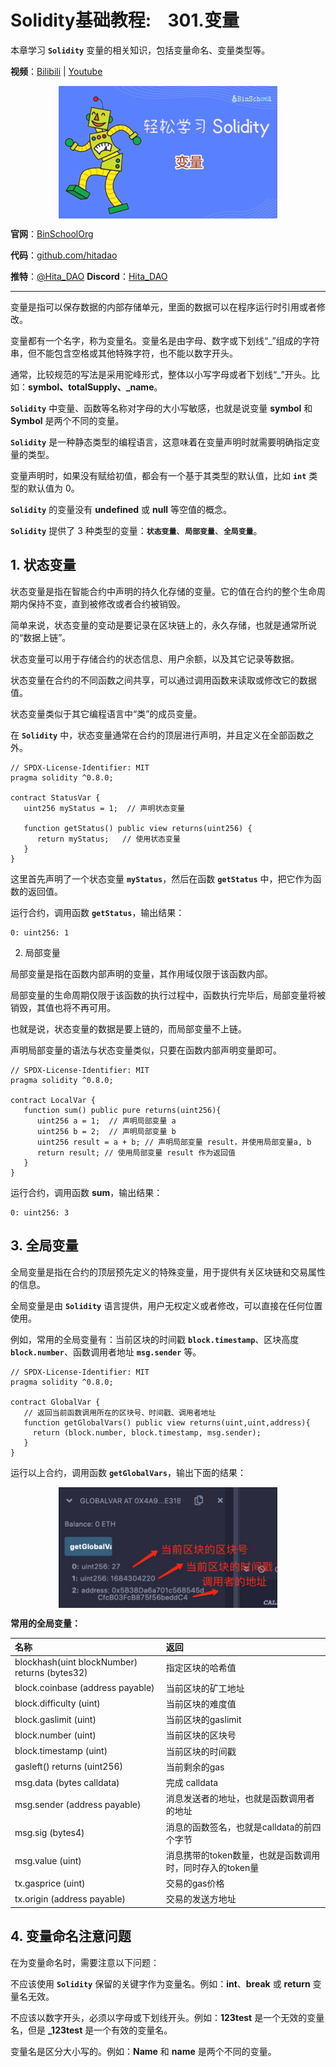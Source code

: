 # Solidity基础教程:&nbsp;&nbsp;&nbsp;&nbsp;301.变量 

本章学习 **`Solidity`** 变量的相关知识，包括变量命名、变量类型等。

**视频**：[Bilibili](https://www.bilibili.com/video/BV1jV411L7u2)  |  [Youtube](https://youtu.be/TkPPYdqVFlM)

<p align="center"><img src="./img/solidity-basic-v12.png" align="middle" /></p>

**官网**：[BinSchoolOrg](https://binschool.org)

**代码**：[github.com/hitadao](https://github.com/hitadao)

**推特**：[@Hita_DAO](https://x.com/hita_dao)    **Discord**：[Hita_DAO](https://discord.gg/dzWY3QYGrx)

-----
变量是指可以保存数据的内部存储单元，里面的数据可以在程序运行时引用或者修改。

变量都有一个名字，称为变量名。变量名是由字母、数字或下划线“_”组成的字符串，但不能包含空格或其他特殊字符，也不能以数字开头。

通常，比较规范的写法是采用驼峰形式，整体以小写字母或者下划线“_”开头。比如：**symbol、totalSupply、_name**。

**`Solidity`** 中变量、函数等名称对字母的大小写敏感，也就是说变量 **symbol** 和 **Symbol** 是两个不同的变量。

**`Solidity`** 是一种静态类型的编程语言，这意味着在变量声明时就需要明确指定变量的类型。

变量声明时，如果没有赋给初值，都会有一个基于其类型的默认值，比如 **`int`** 类型的默认值为 0。

**`Solidity`** 的变量没有 **undefined** 或 **null** 等空值的概念。

**`Solidity`** 提供了 3 种类型的变量：**`状态变量`**、**`局部变量`**、**`全局变量`**。

## 1. 状态变量

状态变量是指在智能合约中声明的持久化存储的变量。它的值在合约的整个生命周期内保持不变，直到被修改或者合约被销毁。

简单来说，状态变量的变动是要记录在区块链上的，永久存储，也就是通常所说的“数据上链”。

状态变量可以用于存储合约的状态信息、用户余额，以及其它记录等数据。

状态变量在合约的不同函数之间共享，可以通过调用函数来读取或修改它的数据值。

状态变量类似于其它编程语言中“类”的成员变量。

在 **`Solidity`** 中，状态变量通常在合约的顶层进行声明，并且定义在全部函数之外。

```solidity
// SPDX-License-Identifier: MIT
pragma solidity ^0.8.0;

contract StatusVar {
   uint256 myStatus = 1;  // 声明状态变量

   function getStatus() public view returns(uint256) {
      return myStatus;   // 使用状态变量
   }
}
```

这里首先声明了一个状态变量 **`myStatus`**，然后在函数 **`getStatus`** 中，把它作为函数的返回值。

运行合约，调用函数 **`getStatus`**，输出结果：

```solidity
0: uint256: 1
```

2. 局部变量

局部变量是指在函数内部声明的变量，其作用域仅限于该函数内部。

局部变量的生命周期仅限于该函数的执行过程中，函数执行完毕后，局部变量将被销毁，其值也将不再可用。

也就是说，状态变量的数据是要上链的，而局部变量不上链。

声明局部变量的语法与状态变量类似，只要在函数内部声明变量即可。

```solidity
// SPDX-License-Identifier: MIT
pragma solidity ^0.8.0;

contract LocalVar {
   function sum() public pure returns(uint256){
      uint256 a = 1;  // 声明局部变量 a
      uint256 b = 2;  // 声明局部变量 b
      uint256 result = a + b; // 声明局部变量 result，并使用局部变量a, b
      return result; // 使用局部变量 result 作为返回值
   }
}
```

运行合约，调用函数 **sum**，输出结果：

```solidity
0: uint256: 3
```

## 3. 全局变量

全局变量是指在合约的顶层预先定义的特殊变量，用于提供有关区块链和交易属性的信息。

全局变量是由 **`Solidity`** 语言提供，用户无权定义或者修改，可以直接在任何位置使用。

例如，常用的全局变量有：当前区块的时间戳 **`block.timestamp`**、区块高度 **`block.number`**、函数调用者地址 **`msg.sender`** 等。

```solidity
// SPDX-License-Identifier: MIT
pragma solidity ^0.8.0;

contract GlobalVar {
   // 返回当前函数调用所在的区块号、时间戳、调用者地址
   function getGlobalVars() public view returns(uint,uint,address){
     return (block.number, block.timestamp, msg.sender);
   }
}
```

运行以上合约，调用函数 **`getGlobalVars`**，输出下面的结果：

<p align="center"><img src="./img/global-variable.png" align="middle" width="350px"/></p>

**常用的全局变量：**

| 名称 | 返回|
|:----|:-----|
|blockhash(uint blockNumber) returns (bytes32)|指定区块的哈希值|
|block.coinbase (address payable)|当前区块的矿工地址|
|block.difficulty (uint)|当前区块的难度值|
|block.gaslimit (uint)|当前区块的gaslimit|
|block.number (uint)|当前区块的区块号|
|block.timestamp (uint)|当前区块的时间戳|
|gasleft() returns (uint256)|当前剩余的gas|
|msg.data (bytes calldata)|完成 calldata|
|msg.sender (address payable)|消息发送者的地址，也就是函数调用者的地址|
|msg.sig (bytes4)|消息的函数签名，也就是calldata的前四个字节|
|msg.value (uint)|消息携带的token数量，也就是函数调用时，同时存入的token量|
|tx.gasprice (uint)|交易的gas价格|
|tx.origin (address payable)|交易的发送方地址|

## 4. 变量命名注意问题

在为变量命名时，需要注意以下问题：

不应该使用 **`Solidity`** 保留的关键字作为变量名。例如：**int**、**break** 或 **return** 变量名无效。

不应该以数字开头，必须以字母或下划线开头。例如：**123test** 是一个无效的变量名，但是 **_123test** 是一个有效的变量名。

变量名是区分大小写的。例如：**Name** 和 **name** 是两个不同的变量。
